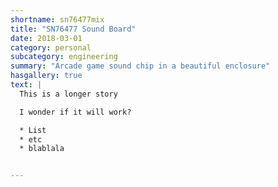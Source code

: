 ```yaml
---
shortname: sn76477mix
title: "SN76477 Sound Board"
date: 2018-03-01
category: personal
subcategory: engineering
summary: "Arcade game sound chip in a beautiful enclosure"
hasgallery: true
text: |
  This is a longer story

  I wonder if it will work?

  * List
  * etc
  * blablala


---
```

